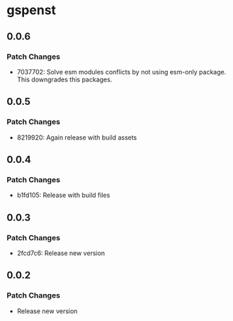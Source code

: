 # gspenst

## 0.0.6

### Patch Changes

- 7037702: Solve esm modules conflicts by not using esm-only package. This downgrades this packages.

## 0.0.5

### Patch Changes

- 8219920: Again release with build assets

## 0.0.4

### Patch Changes

- b1fd105: Release with build files

## 0.0.3

### Patch Changes

- 2fcd7c6: Release new version

## 0.0.2

### Patch Changes

- Release new version
